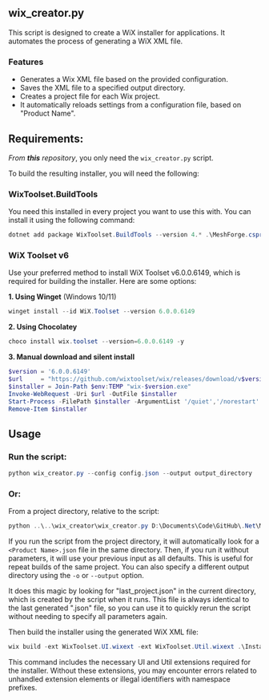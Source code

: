 ## wix_creator.py 
This script is designed to create a WiX installer for applications. It automates the process of generating a WiX XML file.

### Features
- Generates a Wix XML file based on the provided configuration.
- Saves the XML file to a specified output directory.
- Creates a project file for each Wix project. 
- It automatically reloads settings from a configuration file, based on "Product Name".

## Requirements:
_From **this** repository_, you only need the `wix_creator.py` script. 

To build the resulting installer, you will need the following:

### WixToolset.BuildTools
  You need this installed in every project you want to use this with. You can install it using the following command:
```powershell
dotnet add package WixToolset.BuildTools --version 4.* .\MeshForge.csproj
```

### WiX Toolset v6 

Use your preferred method to install WiX Toolset v6.0.0.6149, which is required for building the installer. Here are some options:

**1. Using Winget** (Windows 10/11)  
```powershell
winget install --id WiX.Toolset --version 6.0.0.6149
```

**2. Using Chocolatey**  
```powershell
choco install wix.toolset --version=6.0.0.6149 -y
```

**3. Manual download and silent install**  
```powershell
$version = '6.0.0.6149'
$url     = "https://github.com/wixtoolset/wix/releases/download/v$version/wix-$version.exe"
$installer = Join-Path $env:TEMP "wix-$version.exe"
Invoke-WebRequest -Uri $url -OutFile $installer
Start-Process -FilePath $installer -ArgumentList '/quiet','/norestart' -Wait
Remove-Item $installer
```

## Usage

### Run the script:
```powershell
python wix_creator.py --config config.json --output output_directory
```

### Or: 
From a project directory, relative to the script:
```powershell
python ..\..\wix_creator\wix_creator.py D:\Documents\Code\GitHub\.Net\MeshForge\bin\Release\net8.0-windows\win-x64\publish -o Installer
```
If you run the script from the project directory, it will automatically look for a `<Product Name>.json` file in the same directory. Then, if you run it without parameters, it will use your previous input as all defaults. This is useful for repeat builds of the same project. You can also specify a different output directory using the `-o` or `--output` option. 

It does this magic by looking for "last_project.json" in the current directory, which is created by the script when it runs. This file is always identical to the last generated "<Product Name>.json" file, so you can use it to quickly rerun the script without needing to specify all parameters again.

Then build the installer using the generated WiX XML file:
```powershell
wix build -ext WixToolset.UI.wixext -ext WixToolset.Util.wixext .\Installer\MeshForge.wxs
```

This command includes the necessary UI and Util extensions required for the installer. Without these extensions, you may encounter errors related to unhandled extension elements or illegal identifiers with namespace prefixes.
